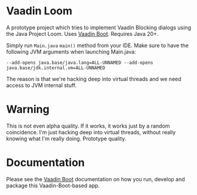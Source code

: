 # Vaadin Loom

A prototype project which tries to implement Vaadin Blocking dialogs using the Java Project Loom.
Uses [Vaadin Boot](https://github.com/mvysny/vaadin-boot). Requires Java 20+.

Simply run `Main.java` `main()` method from your IDE. Make sure to have the following JVM
arguments when launching Main.java:

```
--add-opens java.base/java.lang=ALL-UNNAMED --add-opens java.base/jdk.internal.vm=ALL-UNNAMED
```

The reason is that we're hacking deep into virtual threads and we need access to JVM internal stuff.

# Warning

This is not even alpha quality. If it works, it works just by a random coincidence. I'm just hacking
deep into virtual threads, without really knowing what I'm really doing. Prototype quality.

# Documentation

Please see the [Vaadin Boot](https://github.com/mvysny/vaadin-boot#preparing-environment) documentation
on how you run, develop and package this Vaadin-Boot-based app.
